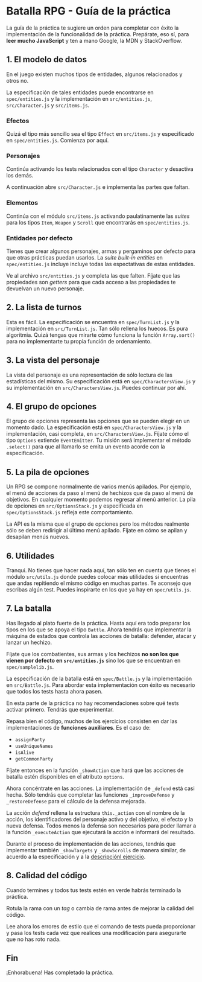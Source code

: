 # Batalla RPG - Guía de la práctica

La guía de la práctica te sugiere un orden para completar con éxito la
implementación de la funcionalidad de la práctica. Prepárate, eso sí, para
**leer mucho JavaScript** y ten a mano Google, la MDN y StackOverflow.

## 1. El modelo de datos

En el juego existen muchos tipos de entidades, algunos relacionados y otros no.

La especificación de tales entidades puede encontrarse en `spec/entities.js` y
la implementación en `src/entities.js`, `src/Character.js` y `src/items.js`.

### Efectos

Quizá el tipo más sencillo sea el tipo `Effect` en `src/items.js` y especificado
en `spec/entities.js`. Comienza por aquí.

### Personajes

Continúa activando los tests relacionados con el tipo `Character` y desactiva
los demás.

A continuación abre `src/Character.js` e implementa las partes que faltan.

### Elementos

Continúa con el módulo `src/items.js` activando paulatinamente las _suites_ para
los tipos `Item`, `Weapon` y `Scroll` que encontrarás en `spec/entities.js`.

### Entidades por defecto

Tienes que crear algunos personajes, armas y pergaminos por defecto para que
otras prácticas puedan usarlos. La _suite_ _built-in entities_ en
`spec/entities.js` incluye incluye todas las espectativas de estas entidades.

Ve al archivo `src/entities.js` y completa las que falten. Fíjate que las
propiedades son _getters_ para que cada acceso a las propiedades te devuelvan
un nuevo personaje.

## 2. La lista de turnos

Esta es fácil. La especificación se encuentra en `spec/TurnList.js` y la
implementación en `src/TurnList.js`. Tan sólo rellena los huecos. Es pura
algoritmia. Quizá tengas que mirarte cómo funciona la función `Array.sort()`
para no implementarte tu propia función de ordenamiento.

## 3. La vista del personaje

La vista del personaje es una representación de sólo lectura de las estadísticas
del mismo. Su especificación está en `spec/CharactersView.js` y su
implementación en `src/CharactersView.js`. Puedes continuar por ahí.

## 4. El grupo de opciones

El grupo de opciones representa las opciones que se pueden elegir en un momento
dado. La especificación está en `spec/CharactersView.js` y la implementación,
casi completa, en `src/CharactersView.js`. Fíjate cómo el tipo `Options`
extiende `EventEmitter`. Tu misión será implementar el método `.select()` para
que al llamarlo se emita un evento acorde con la especificación.

## 5. La pila de opciones

Un RPG se compone normalmente de varios menús apilados. Por ejemplo, el menú
de acciones da paso al menú de hechizos que da paso al menú de objetivos. En
cualquier momento podemos regresar al menú anterior. La pila de opciones en
`src/OptionsStack.js` y especificada en `spec/OptionsStack.js` refleja este
comportamiento.

La API es la misma que el grupo de opciones pero los métodos realmente sólo
se deben redirigir al último menú apilado. Fíjate en cómo se apilan y desapilan
menús nuevos.

## 6. Utilidades

Tranqui. No tienes que hacer nada aquí, tan sólo ten en cuenta que tienes el
módulo `src/utils.js` donde puedes colocar más utilidades si encuentras que
andas repitiendo el mismo código en muchas partes. Te aconsejo que escribas
algún test. Puedes inspirarte en los que ya hay en `spec/utils.js`.

## 7. La batalla

Has llegado al plato fuerte de la práctica. Hasta aquí era todo preparar los
tipos en los que se apoya el tipo `Battle`. Ahora tendrás que implementar
la máquina de estados que controla las acciones de batalla: defender, atacar
y lanzar un hechizo.

Fíjate que los combatientes, sus armas y los hechizos **no son los que vienen
por defecto en `src/entities.js`** sino los que se encuentran en
`spec/samplelib.js`.

La especificación de la batalla está en `spec/Battle.js` y la implementación en
`src/Battle.js`. Para abordar esta implementación con éxito es necesario que
todos los tests hasta ahora pasen.

En esta parte de la práctica no hay recomendaciones sobre qué tests activar
primero. Tendrás que experimentar.

Repasa bien el código, muchos de los ejercicios consisten en dar las
implementaciones de **funciones auxiliares**. Es el caso de:
  + `assignParty`
  + `useUniqueNames`
  + `isAlive`
  + `getCommonParty`

Fíjate entonces en la función `_showAction` que hará que las acciones de
batalla estén disponibles en el atributo `options`.

Ahora concéntrate en las acciones. La implementación de `_defend` está casi
hecha. Sólo tendrás que completar las funciones `_improveDefense` y
`_restoreDefense` para el cálculo de la defensa mejorada.

La acción _defend_ rellena la estructura `this._action` con el nombre de la
acción, los identificadores del personaje activo y del objetivo, el efecto
y la nueva defensa. Todos menos la defensa son necesarios para poder llamar
a la función `_executeAction` que ejecutará la acción e informará del
resultado.

Durante el proceso de implementación de las acciones, tendrás que implementar
también `_showTargets` y `_showScrolls` de manera similar, de acuerdo a la
especificación y a la [descripciónl ejercicio](./README.md).

## 8. Calidad del código
Cuando termines y todos tus tests estén en verde habrás terminado la práctica.

Rotula la rama con un _tag_ o cambia de rama antes de mejorar la calidad del
código.

Lee ahora los errores de estilo que el comando de tests pueda proporcionar y
pasa los tests cada vez que realices una modificación para asegurarte que no
has roto nada.

## Fin

¡Enhorabuena! Has completado la práctica.
